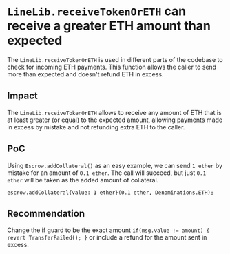 # `LineLib.receiveTokenOrETH` can receive a greater ETH amount than expected

The `LineLib.receiveTokenOrETH` is used in different parts of the codebase to check for incoming ETH payments. This function allows the caller to send more than expected and doesn't refund ETH in excess.

## Impact

The `LineLib.receiveTokenOrETH` allows to receive any amount of ETH that is at least greater (or equal) to the expected amount, allowing payments made in excess by mistake and not refunding extra ETH to the caller. 

## PoC

Using `Escrow.addCollateral()` as an easy example, we can send `1 ether` by mistake for an amount of `0.1 ether`. The call will succeed, but just `0.1 ether` will be taken as the added amount of collateral.

```
escrow.addCollateral{value: 1 ether}(0.1 ether, Denominations.ETH);
```

## Recommendation

Change the if guard to be the exact amount `if(msg.value != amount) { revert TransferFailed(); }` or include a refund for the amount sent in excess.
